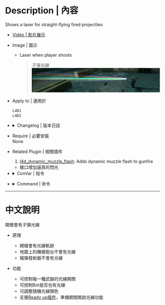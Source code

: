 
# Description | 內容
Shows a laser for straight-flying fired projectiles

* [Video | 影片展示](https://youtu.be/JnBM7GyYdGI)

* Image | 圖示
	* Laser when player shoots
        > 子彈光線
	    <br/>![l4d_lasertag_1](image/l4d_lasertag_1.jpg)

* Apply to | 適用於
	```
	L4D1
	L4D2
	```

* <details><summary>Changelog | 版本日誌</summary>

	```php
	//Whosat @ 2010-2011
	//HarryPotter @ 2022
	```
	* v0.3 (2022-12-5)
        * Remake Code
		* Add Cvars to enable random colors
		* Support [Ready up plugin](https://github.com/fbef0102/Game-Private_Plugin/tree/main/Plugin_%E6%8F%92%E4%BB%B6/Server_%E4%BC%BA%E6%9C%8D%E5%99%A8/readyup), enable laser tag during ready-up

	* v0.2 (2021-8-29)
        * [Original Plugin by Whosat](https://forums.alliedmods.net/showthread.php?t=129050)
</details>

* Require | 必要安裝
<br/>None

* Related Plugin | 相關插件
	1. [l4d_dynamic_muzzle_flash](https://github.com/fbef0102/Game-Private_Plugin/tree/main/Plugin_%E6%8F%92%E4%BB%B6/Real_Realism_%E7%9C%9F%E5%AF%AB%E5%AF%A6%E6%A8%A1%E5%BC%8F/l4d_dynamic_muzzle_flash): Adds dynamic muzzle flash to gunfire
    * 槍口增加逼真的閃光

* <details><summary>ConVar | 指令</summary>

	* cfg\sourcemod\l4d_lasertag.cfg
		```php
		// Transparency (Alpha) of Laser
		l4d_lasertag_alpha "100"

		// Amount of Blue
		l4d_lasertag_blue "255"

		// Enable or Disable lasertagging for bots. 0=disable, 1=enable
		l4d_lasertag_bots "1"

		// Bots Laser - Transparency (Alpha) of Laser
		l4d_lasertag_bots_alpha "70"

		// Bots Laser - Amount of Blue
		l4d_lasertag_bots_blue "75"

		// Bots Laser - Amount of Green
		l4d_lasertag_bots_green "255"

		// If 1, Enable Random Color for Bot.
		l4d_lasertag_bots_random "1"

		// Bots Laser - Amount of Red
		l4d_lasertag_bots_red "0"

		// Enable or Disable Lasertagging in Coop / Realism. 0=disable, 1=enable
		l4d_lasertag_coop "1"

		// Turnon Lasertagging. 0=disable, 1=enable
		l4d_lasertag_enable "1"

		// Amount of Green
		l4d_lasertag_green "125"

		// Seconds Laser will remain
		l4d_lasertag_life "0.80"

		// Lasertag Offset
		l4d_lasertag_offset "36"

		// LaserTagging for Pistols. 0=disable, 1=enable
		l4d_lasertag_pistols "1"

		// If 1, Enable Random Color.
		l4d_lasertag_random "1"

		// Amount of Red
		l4d_lasertag_red "0"

		// LaserTagging for Rifles. 0=disable, 1=enable
		l4d_lasertag_rifles "1"

		// LaserTagging for Shotguns. 0=disable, 1=enable
		l4d_lasertag_shotguns "1"

		// LaserTagging for SMGs. 0=disable, 1=enable
		l4d_lasertag_smgs "1"

		// LaserTagging for Sniper Rifles. 0=disable, 1=enable
		l4d_lasertag_snipers "1"

		// Enable or Disable Lasertagging in Versus / Scavenge. 0=disable, 1=enable
		l4d_lasertag_vs "1"

		// Width of Laser
		l4d_lasertag_width "1.0"
		```
</details>

* <details><summary>Command | 命令</summary>

	None
</details>

- - - -
# 中文說明
開槍會有子彈光線

* 原理
    * 開槍會有光線軌跡
	* 地圖上的機槍砲台不會有光線
	* 榴彈發射器不會有光線

* 功能
    * 可控制每一種武器的光線開關
    * 可控制Bot是否也有光線
	* 可調整隨機光線顏色
	* 支援[Ready up插件](https://github.com/fbef0102/Game-Private_Plugin/tree/main/Plugin_%E6%8F%92%E4%BB%B6/Server_%E4%BC%BA%E6%9C%8D%E5%99%A8/readyup)，準備期間開啟光線功能

